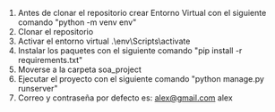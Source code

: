 1. Antes de clonar el repositorio crear Entorno Virtual con el siguiente comando "python -m venv env"
2. Clonar el repositorio
3. Activar el entorno virtual .\env\Scripts\activate
4. Instalar los paquetes con el siguiente comando "pip install -r requirements.txt"
5. Moverse a la carpeta soa_project
6. Ejecutar el proyecto con el siguiente comando "python manage.py runserver"
7. Correo y contraseña por defecto es:
   alex@gmail.com
   alex
